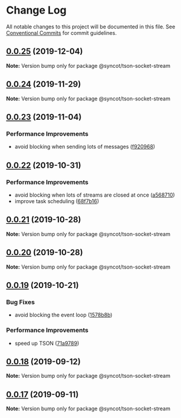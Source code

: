# Change Log

All notable changes to this project will be documented in this file.
See [Conventional Commits](https://conventionalcommits.org) for commit guidelines.

## [0.0.25](https://github.com/SyncOT/SyncOT/compare/@syncot/tson-socket-stream@0.0.24...@syncot/tson-socket-stream@0.0.25) (2019-12-04)

**Note:** Version bump only for package @syncot/tson-socket-stream





## [0.0.24](https://github.com/SyncOT/SyncOT/compare/@syncot/tson-socket-stream@0.0.23...@syncot/tson-socket-stream@0.0.24) (2019-11-29)

**Note:** Version bump only for package @syncot/tson-socket-stream





## [0.0.23](https://github.com/SyncOT/SyncOT/compare/@syncot/tson-socket-stream@0.0.22...@syncot/tson-socket-stream@0.0.23) (2019-11-04)


### Performance Improvements

* avoid blocking when sending lots of messages ([f920968](https://github.com/SyncOT/SyncOT/commit/f920968278a999c90d1d3f49ee9b47370f30552f))





## [0.0.22](https://github.com/SyncOT/SyncOT/compare/@syncot/tson-socket-stream@0.0.21...@syncot/tson-socket-stream@0.0.22) (2019-10-31)


### Performance Improvements

* avoid blocking when lots of streams are closed at once ([a568710](https://github.com/SyncOT/SyncOT/commit/a568710fda12ca8e9b11cd20757f5945cd02a51d))
* improve task scheduling ([68f7b16](https://github.com/SyncOT/SyncOT/commit/68f7b1684f3a08776ef355ca4b765216b0479dff))





## [0.0.21](https://github.com/SyncOT/SyncOT/compare/@syncot/tson-socket-stream@0.0.20...@syncot/tson-socket-stream@0.0.21) (2019-10-28)

**Note:** Version bump only for package @syncot/tson-socket-stream





## [0.0.20](https://github.com/SyncOT/SyncOT/compare/@syncot/tson-socket-stream@0.0.19...@syncot/tson-socket-stream@0.0.20) (2019-10-28)

**Note:** Version bump only for package @syncot/tson-socket-stream





## [0.0.19](https://github.com/SyncOT/SyncOT/compare/@syncot/tson-socket-stream@0.0.18...@syncot/tson-socket-stream@0.0.19) (2019-10-21)


### Bug Fixes

* avoid blocking the event loop ([1578b8b](https://github.com/SyncOT/SyncOT/commit/1578b8ba14131a1d826fd680dc5de107fd3f630a))


### Performance Improvements

* speed up TSON ([71a9789](https://github.com/SyncOT/SyncOT/commit/71a978925decf44b35a48ec2eca2287ece458960))





## [0.0.18](https://github.com/SyncOT/SyncOT/compare/@syncot/tson-socket-stream@0.0.17...@syncot/tson-socket-stream@0.0.18) (2019-09-12)

**Note:** Version bump only for package @syncot/tson-socket-stream





## [0.0.17](https://github.com/SyncOT/SyncOT/compare/@syncot/tson-socket-stream@0.0.16...@syncot/tson-socket-stream@0.0.17) (2019-09-11)

**Note:** Version bump only for package @syncot/tson-socket-stream
